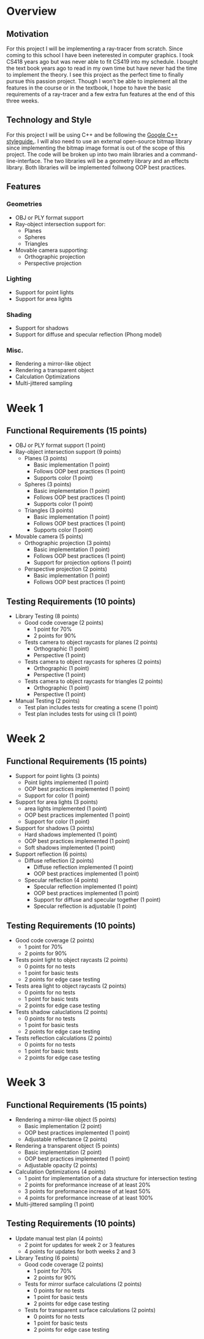 # Overview
## Motivation
For this project I will be implementing a ray-tracer from scratch. Since coming 
to this school I have been ineterested in computer graphics. I took CS418 years 
ago but was never able to fit CS419 into my schedule. I bought the text book 
years ago to read in my own time but have never had the time to implement the 
theory. I see this project as the perfect time to finally pursue this passion 
project. Though I won't be able to implement all the features in the course or 
in the textbook, I hope to have the basic requirements of a ray-tracer and a 
few extra fun features at the end of this three weeks.

## Technology and Style
For this project I will be using C++ and be following the 
[Google C++ styleguide.](https://google.github.io/styleguide/cppguide.html).
I will also need to use an external open-source bitmap library since 
implementing the bitmap image format is out of the scope of this project. The 
code will be broken up into two main libraries and a command-line-interface. 
The two libraries will be a geometry library and an effects library. Both 
libraries will be implemented follwong OOP best practices.

## Features
### Geometries
* OBJ or PLY format support
* Ray-object intersection support for:
    * Planes
    * Spheres
    * Triangles
* Movable camera supporting:
    * Orthographic projection
    * Perspective projection

### Lighting
* Support for point lights
* Support for area lights

### Shading
* Support for shadows
* Support for diffuse and specular reflection (Phong model)

### Misc.
* Rendering a mirror-like object
* Rendering a transparent object
* Calculation Optimizations
* Multi-jittered sampling


# Week 1
## Functional Requirements (15 points)
* OBJ or PLY format support (1 point)
* Ray-object intersection support (9 points)
    * Planes (3 points)
        * Basic implementation (1 point)
        * Follows OOP best practices (1 point)
        * Supports color (1 point)
    * Spheres (3 points)
        * Basic implementation (1 point)
        * Follows OOP best practices (1 point)
        * Supports color (1 point)
    * Triangles (3 points)
        * Basic implementation (1 point)
        * Follows OOP best practices (1 point)
        * Supports color (1 point)
* Movable camera (5 points)
    * Orthographic projection (3 points)
        * Basic implementation (1 point)
        * Follows OOP best practices (1 point)
        * Support for projection options (1 point)
    * Perspective projection (2 points)
        * Basic implementation (1 point)
        * Follows OOP best practices (1 point)

## Testing Requirements (10 points)
* Library Testing (8 points)
    * Good code coverage (2 points)
        * 1 point for 70%
        * 2 points for 90%
    * Tests camera to object raycasts for planes (2 points)
        * Orthographic (1 point)
        * Perspective (1 point)
    * Tests camera to object raycasts for spheres (2 points)
        * Orthographic (1 point)
        * Perspective (1 point)
    * Tests camera to object raycasts for triangles (2 points)
        * Orthographic (1 point)
        * Perspective (1 point)
* Manual Testing (2 points)
    * Test plan includes tests for creating a scene (1 point)
    * Test plan includes tests for using cli (1 point)

# Week 2
## Functional Requirements (15 points)
* Support for point lights (3 points)
    * Point lights implemented (1 point)
    * OOP best practices implemented (1 point)
    * Support for color (1 point)
* Support for area lights (3 points)
    * area lights implemented (1 point)
    * OOP best practices implemented (1 point)
    * Support for color (1 point)
* Support for shadows (3 points)
    * Hard shadows implemented (1 point)
    * OOP best practices implemented (1 point)
    * Soft shadows implemented (1 point)
* Support reflection (6 points)
    * Diffuse reflection (2 points)
        * Diffuse reflection implemented (1 point)
        * OOP best practices implemented (1 point)
    * Specular reflection (4 points)
        * Specular reflection implemented (1 point)
        * OOP best practices implemented (1 point)
        * Support for diffuse and specular together (1 point)
        * Specular reflection is adjustable (1 point)

## Testing Requirements (10 points)
* Good code coverage (2 points)
    * 1 point for 70%
    * 2 points for 90%
* Tests point light to object raycasts (2 points)
    * 0 points for no tests
    * 1 point for basic tests
    * 2 points for edge case testing
* Tests area light to object raycasts (2 points)
    * 0 points for no tests
    * 1 point for basic tests
    * 2 points for edge case testing
* Tests shadow caluclations (2 points)
    * 0 points for no tests
    * 1 point for basic tests
    * 2 points for edge case testing
* Tests reflection calculations (2 points)
    * 0 points for no tests
    * 1 point for basic tests
    * 2 points for edge case testing

# Week 3
## Functional Requirements (15 points)
* Rendering a mirror-like object (5 points)
    * Basic implementation (2 point)
    * OOP best practices implemented (1 point)
    * Adjustable reflectance (2 points)
* Rendering a transparent object (5 points)
    * Basic implementation (2 point)
    * OOP best practices implemented (1 point)
    * Adjustable opacity (2 points)
* Calculation Optimizations (4 points)
    * 1 point for implementation of a data structure for intersection testing
    * 2 points for preformance increase of at least 20%
    * 3 points for preformance increase of at least 50%
    * 4 points for preformance increase of at least 100%
* Multi-jittered sampling (1 point)

## Testing Requirements (10 points)
* Update manual test plan (4 points)
    * 2 point for updates for week 2 or 3 features
    * 4 points for updates for both weeks 2 and 3
* Library Testing (6 points)
    * Good code coverage (2 points)
        * 1 point for 70%
        * 2 points for 90%
    * Tests for mirror surface calculations (2 points)
        * 0 points for no tests
        * 1 point for basic tests
        * 2 points for edge case testing
    * Tests for transparent surface calculations (2 points)
        * 0 points for no tests
        * 1 point for basic tests
        * 2 points for edge case testing
